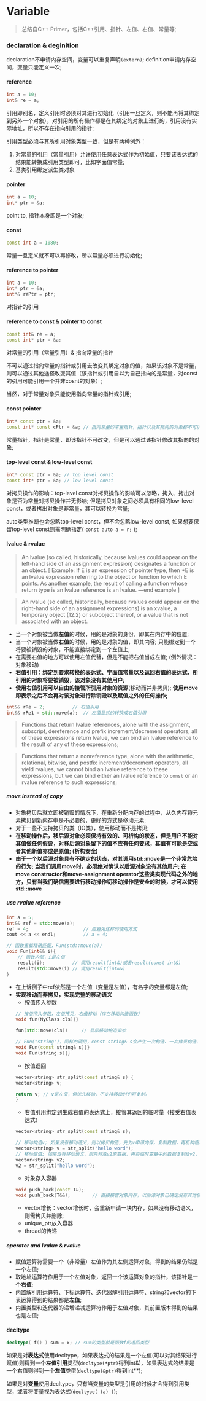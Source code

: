 # Variable

> 总结自C++ Primer，包括C++引用、指针、左值、右值、常量等;

### declaration & deginition

declaration不申请内存空间，变量可以重复声明`(extern)`; definition申请内存空间，变量只能定义一次;

#### reference

```c++
int a = 10;
int& re = a;
```
引用即别名，定义引用时必须对其进行初始化（引用一旦定义，则不能再将其绑定到另外一个对象），对引用的所有操作都是在其绑定的对象上进行的，引用没有实际地址，所以不存在指向引用的指针;

引用类型必须与其所引用对象类型一致，但是有两种例外：
 1. 对常量的引用（常量引用）允许使用任意表达式作为初始值，只要该表达式的结果能转换成引用类型即可，比如字面值常量;
 2. 基类引用绑定派生类对象

#### pointer 

```c++
int a = 10;
int* ptr = &a;
```
point to, 指针本身即是一个对象;

#### const
```c++
const int a = 1080;
```
常量一旦定义就不可以再修改，所以常量必须进行初始化;

#### reference to pointer

```c++
int a = 10;
int* ptr = &a;
int*& rePtr = ptr;
```
对指针的引用

#### reference to const & pointer to const

```c++
const int& re = a;
const int* ptr = &a;
```
对常量的引用（常量引用）& 指向常量的指针

不可以通过指向常量的指针或引用去改变其绑定对象的值，如果该对象不是常量，则可以通过其他途径改变其值（该指针或引用自以为自己指向的是常量，对const的引用可能引用一个并非cosnt的对象）;

当然，对于常量对象只能使用指向常量的指针或引用;

#### const pointer

```c++
int* const ptr = &a;
const int* const cPtr = &a; // 指向常量的常量指针，指针以及其指向的对象都不可以进行修改;
```
常量指针，指针是常量，即该指针不可改变，但是可以通过该指针修改其指向的对象;

#### top-level const & low-level const

```c++
int* const ptr = &a; // top level const
const int* ptr = &a; // low level const
```
对拷贝操作的影响：top-level const对拷贝操作的影响可以忽略，拷入、拷出对象是否为常量对拷贝操作并无影响; 但是拷贝对象之间必须具有相同的low-level const，或者拷出对象是非常量，其可以转换为常量;

auto类型推断也会忽略top-level const，但不会忽略low-level const, 如果想要保留top-level const则需明确指定( `const auto a = r;` );

#### lvalue & rvalue

> An lvalue (so called, historically, because lvalues could appear on the left-hand side of an assignment expression) designates a function or an object. [ Example: If E is an expression of pointer type, then *E is an lvalue expression referring to the object or function to which E points. As another example, the result of calling a function whose return type is an lvalue reference is an lvalue. —end example ]

> An rvalue (so called, historically, because rvalues could appear on the right-hand side of an assignment expressions) is an xvalue, a temporary object (12.2) or subobject thereof, or a value that is not associated with an object.

- 当一个对象被当做**左值**的时候，用的是对象的身份，即其在内存中的位置;
- 当一个对象被当做**右值**的时候，用的是对象的值，即其内容; 只能绑定到一个将要被销毁的对象，不能直接绑定到一个左值上;
- 在需要右值的地方可以使用左值代替，但是不能把右值当成左值; (例外情况：对象移动)
- **右值引用：绑定到要求转换的表达式、字面值常量以及返回右值的表达式，所引用的对象将要被销毁，该对象没有其他用户;**
- **使用右值引用可以自由的接管所引用对象的资源**(移动而并非拷贝); **使用move即表示之后不会再对该对象进行除销毁以及赋值之外的任何操作;**
```c++
int&& rRe = 2; 			// 右值引用
int&& rRe1 = std::move(a); 	// 左值显式的转换成右值引用
```

> Functions that return lvalue references, alone with the assignment, subscript, dereference and prefix increment/decrement operators, all of these expressions return lvalue, we can bind an lvalue reference to the result of any of these expressions;

> Functions that return a nonreference type, alone with the arithmetic, relational, bitwise, and postfix increment/decrement operators, all yield rvalues, we cannot bind an lvalue reference to these expressions, but we can bind either an lvalue reference to `const` or an rvalue reference to such expressions;

##### move instead of copy

- 对象拷贝后就立即被销毁的情况下，在重新分配内存的过程中，从久内存将元素拷贝到新内存中是不必要的，更好的方式是移动元素; 
- 对于一些不支持拷贝的类（IO类），使用移动而不是拷贝;
- **在移动操作后，移后源对象必须保持有效的、可析构的状态，但是用户不能对其值做任何假设，对移后源对象留下的值不应有任何要求，其值有可能是空或者其他新值亦或是原值; (析构安全)**
- **由于一个以后源对象具有不确定的状态，对其调用std::move是一个非常危险的行为; 当我们调用move时，必须绝对确认以后源对象没有其他用户; 在move constructor和move-assignment operator这些类实现代码之外的地方，只有当我们确信需要进行移动操作切移动操作是安全的时候，才可以使用std::move**

##### use rvalue reference

```c++
int a = 5;
int&& ref = std::move(a);
ref = 4;					// 应避免这样的使用方式
cout << a << endl;			// a = 4;

// 函数重载精确匹配，Fun(std::move(a))
void Fun(int&& i){
	// 函数内部，i是左值
	result(i);			// 调用result(int&)或者result(const int&)
	result(std::move(i)	// 调用result(int&&)
}
```
- 在上诉例子中ref依然是一个左值（变量是左值），有名字的变量都是左值;
- **实现移动而非拷贝，实现完整的移动语义**
	- 按值传入参数
	```c++
	// 按值传入参数，左值拷贝，右值移动（存在移动构造函数）
	void fun(MyClass cls){}	

	fun(std::move(cls)) 	// 显示移动构造实参

	// Fun("string")，同样的调用，const string& s会产生一次构造、一次拷贝构造、一次non-trivial析构，移动则只会产生一次移动构造
	void Fun(const string& s){}
	void Fun(string s){}
	```
	- 按值返回
	```c++
	vector<string> str_split(const string& s) {
  	vector<string> v;
  	
  	return v; // v是左值，但优先移动，不支持移动时仍可复制。
	}
	```
	- 右值引用绑定到生成右值的表达式上，接管其返回的临时量（接受右值表达式）
	```c++
	vector<string> str_split(const string& s);

	// 移动构造v; 如果没有移动语义，则以拷贝构造，先为v申请内存，复制数据，再析构临时对象
	vector<string> v = str_split("hello word");
	// 移动赋值; 如果没有移动语义，则先释放v2原数据，再将临时变量中的数据复制给v2，再析构临时对象
	vector<string> v2;
	v2 = str_split("hello word");
	```
	- 对象存入容器
	```c++
	void push_back(const T&);
	void push_back(T&&);		// 直接接管对象内存，以后源对象已确定没有其他使用者，并且不再做赋值、销毁之外的操作
	```
	- vector增长：vector增长时，会重新申请一块内存，如果没有移动语义，则需拷贝并删除;
	- unique_ptr放入容器
	- thread的传递

##### operator and lvalue & rvalue

- 赋值运算符需要一个（非常量）左值作为其左侧运算对象，得到的结果仍然是一个左值;
- 取地址运算符作用于一个左值对象，返回一个该运算对象的指针，该指针是一个**右值**;
- 内置解引用运算符、下标运算符、迭代器解引用运算符、string和vector的下表运算得到的结果都是**左值**;
- 内置类型和迭代器的递增递减运算符作用于左值对象，其前置版本得到的结果也是左值;

#### decltype

```c++
decltype( f() ) sum = x; // sum的类型就是函数f的返回类型
```
如果是对**表达式**使用decltype，如果表达式的结果是一个左值(可以对其结果进行赋值)则得到一个**左值引用**类型(`decltype(*ptr)`得到int&)，如果表达式的结果是一个右值则得到一个**左值**类型(`decltype(&ptr)`得到int**); 

如果是对**变量**使用decltype，只有当变量的类型是引用的时候才会得到引用类型，或者将变量视为表达式(`decltype( (a) )`);